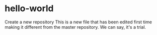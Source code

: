 # hello-world
Create a new repository
This is a new file that has been edited first time making it different from the master repository.
We can say, it's a trial.
